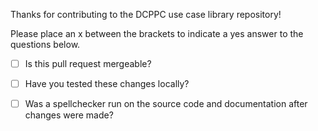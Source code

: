 Thanks for contributing to the DCPPC use case library repository!

Please place an x between the brackets to indicate a yes answer
to the questions below.

- [ ] Is this pull request mergeable?
- [ ] Have you tested these changes locally?
- [ ] Was a spellchecker run on the source code and documentation after
  changes were made?

